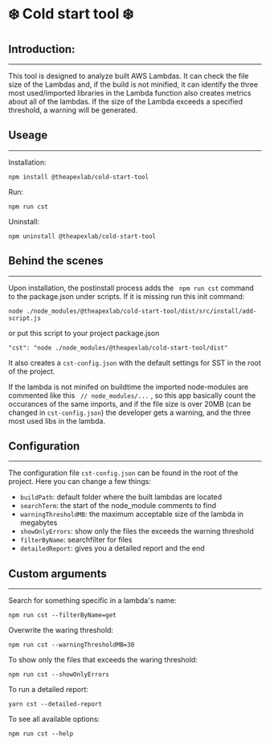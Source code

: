 # ❄️ Cold start tool ❄️

## Introduction:

---
This tool is designed to analyze built AWS Lambdas. It can check the file size of the Lambdas and, if the build is not minified, it can identify the three most used/imported libraries in the Lambda function also creates metrics about all of the lambdas. If the size of the Lambda exceeds a specified threshold, a warning will be generated.
## Useage
---

Installation:
``` 
npm install @theapexlab/cold-start-tool
```

Run:
```
npm run cst
```

Uninstall:
```
npm uninstall @theapexlab/cold-start-tool
```

## Behind the scenes
---
Upon installation, the postinstall process adds the ``` npm run cst``` command to the package.json under scripts. If it is missing run this init command: 
```
node ./node_modules/@theapexlab/cold-start-tool/dist/src/install/add-script.js
```
or put this script to your project package.json
```
"cst": "node ./node_modules/@theapexlab/cold-start-tool/dist"
```
It also creates a ``` cst-config.json ``` with the default settings for SST in the root of the project.

If the lambda is not minifed on buildtime the imported node-modules are commented like this ``` // node_modules/...``` , so this app basically count the occurances of the same imports, and if the file size is over 20MB (can be changed in ```cst-config.json```) the developer gets a warning, and the three most used libs in the lambda.

## Configuration
___
The configuration file ```cst-config.json``` can be found in the root of the project. Here you can change a few things:

* ```buildPath```: default folder where the built lambdas are located
* ```searchTerm```: the start of the node_module comments to find
* ```warningThresholdMB```: the maximum acceptable size of the lambda in megabytes
* ```showOnlyErrors```: show only the files the exceeds the warning threshold
* ```filterByName```: searchfilter for files
* ```detailedReport```: gives you a detailed report and the end
## Custom arguments
___

Search for something specific in a lambda's name: 
```
npm run cst --filterByName=get
```

Overwrite the waring threshold:
```
npm run cst --warningThresholdMB=30
```

To show only the files that exceeds the waring threshold:
```
npm run cst --showOnlyErrors
```
To run a detailed report:
```
yarn cst --detailed-report
```
To see all available options:

```
npm run cst --help
```

